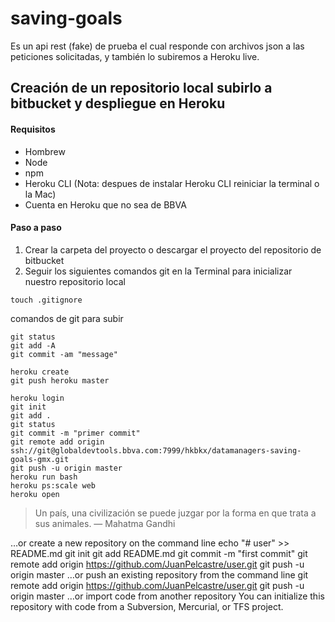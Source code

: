 # saving-goals
Es un api rest (fake) de prueba el cual responde con archivos json a las peticiones solicitadas, y también lo subiremos a Heroku live.

## Creación de un repositorio local subirlo a bitbucket y despliegue en Heroku 

#### Requisitos 
- Hombrew
- Node
- npm
- Heroku CLI (Nota: despues de instalar Heroku CLI reiniciar la terminal o la Mac)
- Cuenta en Heroku que no sea de BBVA

#### Paso a paso
1. Crear la carpeta del proyecto o descargar el proyecto del repositorio de bitbucket
2. Seguir los siguientes comandos git en la Terminal para inicializar nuestro repositorio local

```terminal
touch .gitignore
```
comandos de git para subir
```terminal
git status
git add -A
git commit -am "message"
```

```terminal
heroku create
git push heroku master

heroku login
git init 
git add .
git status
git commit -m "primer commit"
git remote add origin ssh://git@globaldevtools.bbva.com:7999/hkbkx/datamanagers-saving-goals-gmx.git
git push -u origin master
heroku run bash
heroku ps:scale web
heroku open
```

> Un país, una civilización se puede juzgar por la forma en que trata a sus animales.  — Mahatma Gandhi

…or create a new repository on the command line
echo "# user" >> README.md
git init
git add README.md
git commit -m "first commit"
git remote add origin https://github.com/JuanPelcastre/user.git
git push -u origin master
…or push an existing repository from the command line
git remote add origin https://github.com/JuanPelcastre/user.git
git push -u origin master
…or import code from another repository
You can initialize this repository with code from a Subversion, Mercurial, or TFS project.

